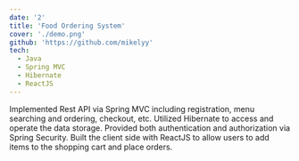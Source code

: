 ```yaml
---
date: '2'
title: 'Food Ordering System'
cover: './demo.png'
github: 'https://github.com/mikelyy'
tech:
  - Java
  - Spring MVC
  - Hibernate
  - ReactJS
---
```


Implemented Rest API via Spring MVC including registration, menu searching and ordering, checkout, etc. Utilized Hibernate to access and operate the data storage. Provided both authentication and authorization via Spring Security. Built the client side with ReactJS to allow users to add items to the shopping cart and place orders.
